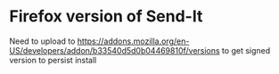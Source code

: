 # Firefox version of Send-It

Need to upload to https://addons.mozilla.org/en-US/developers/addon/b33540d5d0b04469810f/versions to get signed version to persist install
